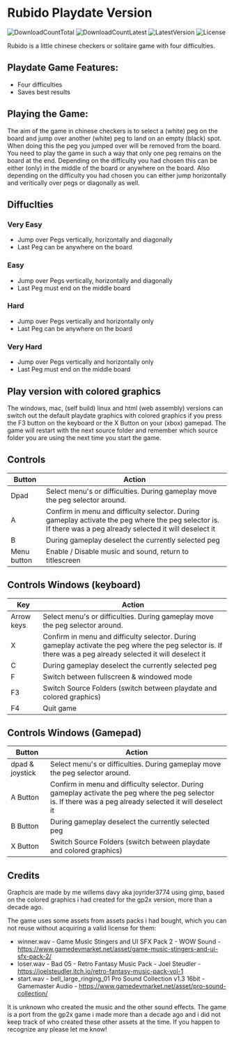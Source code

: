 # Rubido Playdate Version
![DownloadCountTotal](https://img.shields.io/github/downloads/joyrider3774/rubido_playdate/total?label=total%20downloads&style=plastic) ![DownloadCountLatest](https://img.shields.io/github/downloads/joyrider3774/rubido_playdate/latest/total?style=plastic) ![LatestVersion](https://img.shields.io/github/v/tag/joyrider3774/rubido_playdate?label=Latest%20version&style=plastic) ![License](https://img.shields.io/github/license/joyrider3774/rubido_playdate?style=plastic)

Rubido is a little chinese checkers or solitaire game with four difficulties.

## Playdate Game Features:
- Four difficulties
- Saves best results

## Playing the Game:
The aim of the game in chinese checkers is to select a (white) peg on the board and jump over another (white) peg to land on an empty (black) spot. When doing this the peg you jumped over will be removed from the board.
You need to play the game in such a way that only one peg remains on the board at the end. Depending on the difficulty you had chosen this can be either (only) in the middle of the board or anywhere on the board.
Also depending on the difficulty you had chosen you can either jump horizontally and veritically over pegs or diagonally as well.

## Diffuclties 

### Very Easy
- Jump over Pegs vertically, horizontally and diagonally
- Last Peg can be anywhere on the board

### Easy
- Jump over Pegs vertically, horizontally and diagonally
- Last Peg must end on the middle board

### Hard
- Jump over Pegs vertically and horizontally only
- Last Peg can be anywhere on the board

### Very Hard
- Jump over Pegs vertically and horizontally only
- Last Peg must end on the middle board

## Play version with colored graphics
The windows, mac, (self build) linux and html (web assembly) versions can switch out the default playdate graphics with colored graphics if you press the F3 button on the keyboard or the X Button on your (xbox) gamepad. 
The game will restart with the next source folder and remember which source folder you are using the next time you start the game.

## Controls

| Button | Action |
| ------ | ------ |
| Dpad | Select menu's or difficulties. During gameplay move the peg selector around. |
| A | Confirm in menu and difficulty selector. During gameplay activate the peg where the peg selector is. If there was a peg already selected it will deselect it |
| B | During gameplay deselect the currently selected peg |
| Menu button | Enable / Disable music and sound, return to titlescreen |

## Controls Windows (keyboard)

| Key | Action |
| ------ | ------ |
| Arrow keys | Select menu's or difficulties. During gameplay move the peg selector around. |
| X | Confirm in menu and difficulty selector. During gameplay activate the peg where the peg selector is. If there was a peg already selected it will deselect it |
| C | During gameplay deselect the currently selected peg |
| F | Switch between fullscreen & windowed mode |
| F3 | Switch Source Folders (switch between playdate and colored graphics) |
| F4 | Quit game |

## Controls Windows (Gamepad)

| Button | Action |
| ------ | ------ |
| dpad & joystick | Select menu's or difficulties. During gameplay move the peg selector around. |
| A Button | Confirm in menu and difficulty selector. During gameplay activate the peg where the peg selector is. If there was a peg already selected it will deselect it |
| B Button | During gameplay deselect the currently selected peg |
| X Button | Switch Source Folders (switch between playdate and colored graphics) |

## Credits

Graphcis are made by me willems davy aka joyrider3774 using gimp, based on the colored graphics i had created for the gp2x version, more than a decade ago.

The game uses some assets from assets packs i had bought, which you can not reuse without acquiring a valid license for them:
- winner.wav - Game Music Stingers and UI SFX Pack 2 - WOW Sound - https://www.gamedevmarket.net/asset/game-music-stingers-and-ui-sfx-pack-2/ 
- loser.wav - Bad 05 - Retro Fantasy Music Pack - Joel Steudler - https://joelsteudler.itch.io/retro-fantasy-music-pack-vol-1
- start.wav - bell_large_ringing_01 Pro Sound Collection v1.3 16bit - Gamemaster Audio - https://www.gamedevmarket.net/asset/pro-sound-collection/

It is unknown who created the music and the other sound effects. The game is a port from the gp2x game i made more than a decade ago and i did not keep track of who created these other assets at the time. If you happen to recognize any please let me know!

